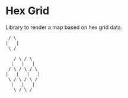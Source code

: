 # Hex Grid

Library to render a map based on hex grid data.


```
 / \
|   |
 \ /
```

```
   / \ / \
  |   |   |
 / \ / \ / \
|   |   |   |
 \ / \ / \ /
  |   |   |
   \ / \ /
```
